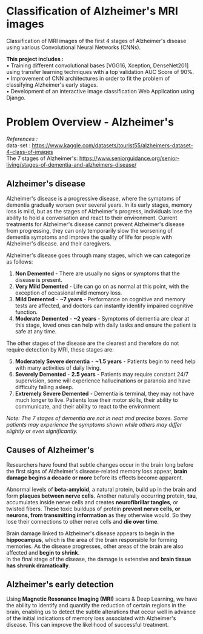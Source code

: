 # Classification of Alzheimer's MRI images
Classification of MRI images of the first 4 stages of Alzheimer's disease using various Convolutional Neural Networks (CNNs).

**This project includes :**  
• Training different convolutional bases [VGG16, Xception, DenseNet201] using transfer learning techniques with a top validation AUC Score of 90%.  
• Improvement of CNN architectures in order to fit the problem of classifying Alzheimer's early stages.  
• Development of an interactive image classification Web Application using Django.  

# Problem Overview - Alzheimer's
*References :*  
data-set : https://www.kaggle.com/datasets/tourist55/alzheimers-dataset-4-class-of-images  
The 7 stages of Alzheimer's: https://www.seniorguidance.org/senior-living/stages-of-dementia-and-alzheimers-disease/

## Alzheimer's disease
Alzheimer's disease is a progressive disease, where the symptoms of dementia gradually worsen over several years. In its early stages, memory loss is mild, but as the stages of Alzheimer's progress, individuals lose the ability to hold a conversation and react to their environment.
Current treatments for Alzheimer's disease cannot prevent Alzheimer's disease from progressing, they can only temporarily slow the worsening of dementia symptoms and improve the quality of life for people with Alzheimer's disease. and their caregivers.


Alzheimer's disease goes through many stages, which we can categorize as follows:
1. **Non Demented** - There are usually no signs or symptoms that the disease is present.
2. **Very Mild Demented** - Life can go on as normal at this point, with the exception of occasional mild memory loss.
3. **Mild Demented** - **~7 years** - Performance on cognitive and memory tests are affected, and doctors can instantly identify impaired cognitive function.
4. **Moderate Demented** - **~2 years** - Symptoms of dementia are clear at this stage, loved ones can help with daily tasks and ensure the patient is safe at any time.

The other stages of the disease are the clearest and therefore do not require detection by MRI, these stages are:

5. **Moderately Severe dementia** - **~1.5 years** - Patients begin to need help with many activities of daily living.
6. **Severely Demented** - **2.5 years** - Patients may require constant 24/7 supervision, some will experience hallucinations or paranoia and have difficulty falling asleep.
7. **Extremely Severe Demented** - Dementia is terminal, they may not have much longer to live. Patients lose their motor skills, their ability to communicate, and their ability to react to the environment

*Note: The 7 stages of dementia are not in neat and precise boxes. Some patients may experience the symptoms shown while others may differ slightly or even significantly.*

## Causes of Alzheimer's
Researchers have found that subtle changes occur in the brain long before the first signs of Alzheimer's disease-related memory loss appear, **brain damage begins a decade or more** before its effects become apparent.


Abnormal levels of **beta-amyloid**, a natural protein, build up in the brain and form **plaques between nerve cells**. Another naturally occurring protein, **tau**, accumulates inside nerve cells and creates **neurofibrillar tangles**, or twisted fibers. These toxic buildups of protein **prevent nerve cells, or neurons, from transmitting information** as they otherwise would. So they lose their connections to other nerve cells and **die over time**.


Brain damage linked to Alzheimer's disease appears to begin in the **hippocampus**, which is the area of ​​the brain responsible for forming memories. As the disease progresses, other areas of the brain are also affected and **begin to shrink**.<br>
In the final stage of the disease, the damage is extensive and **brain tissue has shrunk dramatically**.

## Alzheimer's early detection
Using **Magnetic Resonance Imaging (MRI)** scans & Deep Learning, we have the ability to identify and quantify the reduction of certain regions in the brain, enabling us to detect the subtle alterations that occur well in advance of the initial indications of memory loss associated with Alzheimer's disease. This can improve the likelihood of successful treatment.